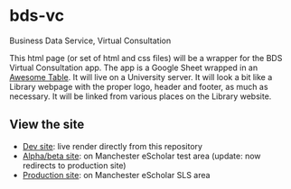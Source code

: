 # bds-vc
Business Data Service, Virtual Consultation

This html page (or set of html and css files) will be a wrapper for the BDS Virtual Consultation app. The app is a Google Sheet wrapped in an [Awesome Table](https://awesome-table.com/). It will live on a University server. It will look a bit like a Library webpage with the proper logo, header and footer, as much as necessary. It will be linked from various places on the Library website.

## View the site
* [Dev site](https://philreeddata.github.io/bds-vc/): live render directly from this repository
* [Alpha/beta site](https://www.escholar.manchester.ac.uk/learning-objects/temp-files/bds-vc/): on Manchester eScholar test area (update: now redirects to production site)
* [Production site](https://www.escholar.manchester.ac.uk/learning-objects/sls/bds-vc/): on Manchester eScholar SLS area

